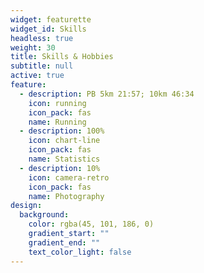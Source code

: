 ```yaml
---
widget: featurette
widget_id: Skills
headless: true
weight: 30
title: Skills & Hobbies
subtitle: null
active: true
feature:
  - description: PB 5km 21:57; 10km 46:34
    icon: running
    icon_pack: fas
    name: Running
  - description: 100%
    icon: chart-line
    icon_pack: fas
    name: Statistics
  - description: 10%
    icon: camera-retro
    icon_pack: fas
    name: Photography
design:
  background:
    color: rgba(45, 101, 186, 0)
    gradient_start: ""
    gradient_end: ""
    text_color_light: false
---
```

